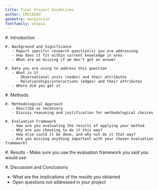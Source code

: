 ```yaml
---
title: Final Project Guidelines
author: CMSC828O
geometry: margin=1in
fontfamily: utopia
---
```


#. Introduction

    #. Background and Significance
       - Report specific research question(s) you are addressing
       - How does it fit within current knowledge in area
       - What are we missing if we don’t get an answer
       
    #. Data you are using to address this question
       - What is it
         - Observational units (nodes) and their attributes
         - Relationships/interactions (edges) and their attributes
       - Where did you get it
       
#. Methods

    #. Methodological Approach 
       - Describe as necessary
       - Discuss reasoning and justification for methodological choices
       
    #. Evaluation Framework
       - How are you evaluating the results of applying your method
       - Why are you choosing to do it this way?
       - How else could it be done, and why not do it that way?
       - Are you missing anything important with your chosen evaluation framework?
       
#. Results
    - Make sure you use the evaluation framework you said you would use
    
#. Discussion and Conclusions
   - What are the implications of the results you obtained
   - Open questions not addressed in your project
     
     
   

